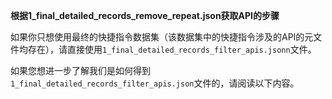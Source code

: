 **根据1_final_detailed_records_remove_repeat.json获取API的步骤**

如果你只想使用最终的快捷指令数据集（该数据集中的快捷指令涉及的API的元文件均存在），请直接使用`1_final_detailed_records_filter_apis.jsonn`文件。

如果您想进一步了解我们是如何得到`1_final_detailed_records_filter_apis.json`文件的，请阅读以下内容。

## 